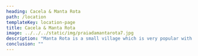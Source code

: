 ```yaml
---
heading: Cacela & Manta Rota
path: /location
templateKey: location-page
title: Cacela & Manta Rota
image: ../../../static/img/praiadamantarota7.jpg
description: "Manta Rota is a small village which is very popular with the Portuguese in high season and longer-term renters in the winter months. Part of its attraction is the huge long beach that can be reached on foot, and its charming selection of Portuguese restaurants and café bars. In the summer months, there are activities at the beach as well as market stalls and open-air entertainments in the evening, but out of season, Manta Rota is a sleepy hollow! There is a good choice of restaurants, all of which can be recommended, and which vary in style of cuisine and price. The village is compact and has within easy reach a supermarket, butchers, bakers, and newsagent. Overall, it’s fair to say that there is not much else in Manta Rota – which probably the reason why people who holiday there love it – ‘simplicity is divinity’! – Manta Rota is the ideal place to experience a typical Portuguese holiday, with only the beach for company during the day. Vila Nova Cacela is around 1km from Manta Rota and has more shops and restaurants to offer."
conclusion: ""
---
```

